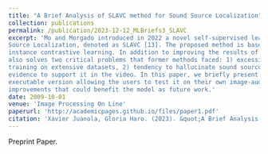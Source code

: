 ```yaml
---
title: "A Brief Analysis of SLAVC method for Sound Source Localization"
collection: publications
permalink: /publication/2023-12-12_MLBriefs3_SLAVC
excerpt: 'Mo and Morgado introduced in 2022 a novel self-supervised learning approach for Visual Sound
Source Localization, denoted as SLAVC [13]. The proposed method is based on multiple-
instance contrastive learning. In addition to improving the results of previous methods, it
also solves two critical problems that former methods faced: 1) excessive overfitting despite
training on extensive datasets, 2) tendency to hallucinate sound sources even when no visual
evidence to support it in the video. In this paper, we briefly present the method, offer an online
executable version allowing the users to test it on their own image-audio pairs and propose some
improvements that could benefit the model as future work.'
date: 2009-10-01
venue: 'Image Processing On Line'
paperurl: 'http://academicpages.github.io/files/paper1.pdf'
citation: 'Xavier Juanola, Gloria Haro. (2023). &quot;A Brief Analysis of SLAVC method for Sound Source Localization.&quot; <i>Image Processing On Line/i>'
---
```


Preprint Paper.

<!-- [Download paper here](http://academicpages.github.io/files/paper1.pdf) -->

<!-- Recommended citation: Your Name, You. (2009). "Paper Title Number 1." <i>Journal 1</i>. 1(1). -->
